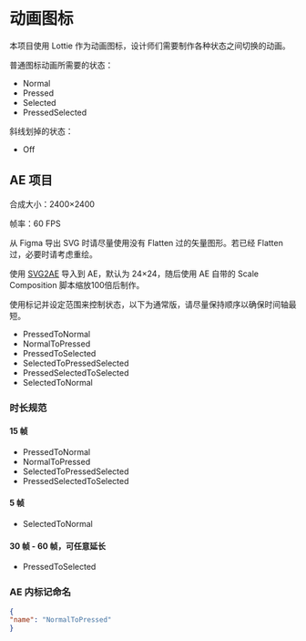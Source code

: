 # 动画图标

本项目使用 Lottie 作为动画图标，设计师们需要制作各种状态之间切换的动画。

普通图标动画所需要的状态：

- Normal
- Pressed
- Selected
- PressedSelected

斜线划掉的状态：

- Off

## AE 项目

合成大小：2400×2400

帧率：60 FPS

从 Figma 导出 SVG 时请尽量使用没有 Flatten 过的矢量图形。若已经 Flatten 过，必要时请考虑重绘。

使用 [SVG2AE](https://www.gfxcamp.com/aescripts-svg2ae/) 导入到 AE，默认为 24×24，随后使用 AE 自带的 Scale Composition 脚本缩放100倍后制作。

使用标记并设定范围来控制状态，以下为通常版，请尽量保持顺序以确保时间轴最短。

- PressedToNormal
- NormalToPressed
- PressedToSelected
- SelectedToPressedSelected
- PressedSelectedToSelected
- SelectedToNormal

### 时长规范

#### 15 帧

- PressedToNormal
- NormalToPressed
- SelectedToPressedSelected
- PressedSelectedToSelected

#### 5 帧

- SelectedToNormal

#### 30 帧 - 60 帧，可任意延长

- PressedToSelected

### AE 内标记命名

```json
{
"name": "NormalToPressed"
}
```
